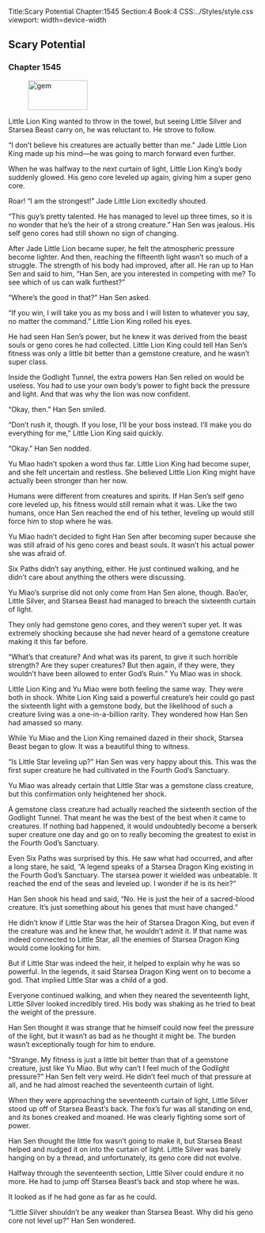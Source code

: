 Title:Scary Potential 
Chapter:1545 
Section:4 
Book:4 
CSS:../Styles/style.css 
viewport: width=device-width
  
## Scary Potential
### Chapter 1545
  
<figure>
	<img src="../Images/gem.gif" alt="gem" id="gem" width="120" height="60" />
</figure>
  

  
Little Lion King wanted to throw in the towel, but seeing Little Silver and Starsea Beast carry on, he was reluctant to. He strove to follow.

“I don’t believe his creatures are actually better than me.” Jade Little Lion King made up his mind—he was going to march forward even further.

When he was halfway to the next curtain of light, Little Lion King’s body suddenly glowed. His geno core leveled up again, giving him a super geno core.

Roar! “I am the strongest!” Jade Little Lion excitedly shouted.

“This guy’s pretty talented. He has managed to level up three times, so it is no wonder that he’s the heir of a strong creature.” Han Sen was jealous. His self geno cores had still shown no sign of changing.

After Jade Little Lion became super, he felt the atmospheric pressure become lighter. And then, reaching the fifteenth light wasn’t so much of a struggle. The strength of his body had improved, after all. He ran up to Han Sen and said to him, “Han Sen, are you interested in competing with me? To see which of us can walk furthest?”

“Where’s the good in that?” Han Sen asked.

“If you win, I will take you as my boss and I will listen to whatever you say, no matter the command.” Little Lion King rolled his eyes.

He had seen Han Sen’s power, but he knew it was derived from the beast souls or geno cores he had collected. Little Lion King could tell Han Sen’s fitness was only a little bit better than a gemstone creature, and he wasn’t super class.

Inside the Godlight Tunnel, the extra powers Han Sen relied on would be useless. You had to use your own body’s power to fight back the pressure and light. And that was why the lion was now confident.

“Okay, then.” Han Sen smiled.

“Don’t rush it, though. If you lose, I’ll be your boss instead. I’ll make you do everything for me,” Little Lion King said quickly.

“Okay.” Han Sen nodded.

Yu Miao hadn’t spoken a word thus far. Little Lion King had become super, and she felt uncertain and restless. She believed Little Lion King might have actually been stronger than her now.

Humans were different from creatures and spirits. If Han Sen’s self geno core leveled up, his fitness would still remain what it was. Like the two humans, once Han Sen reached the end of his tether, leveling up would still force him to stop where he was.

Yu Miao hadn’t decided to fight Han Sen after becoming super because she was still afraid of his geno cores and beast souls. It wasn’t his actual power she was afraid of.

Six Paths didn’t say anything, either. He just continued walking, and he didn’t care about anything the others were discussing.

Yu Miao’s surprise did not only come from Han Sen alone, though. Bao’er, Little Silver, and Starsea Beast had managed to breach the sixteenth curtain of light.

They only had gemstone geno cores, and they weren’t super yet. It was extremely shocking because she had never heard of a gemstone creature making it this far before.

“What’s that creature? And what was its parent, to give it such horrible strength? Are they super creatures? But then again, if they were, they wouldn’t have been allowed to enter God’s Ruin.” Yu Miao was in shock.

Little Lion King and Yu Miao were both feeling the same way. They were both in shock. White Lion King said a powerful creature’s heir could go past the sixteenth light with a gemstone body, but the likelihood of such a creature living was a one-in-a-billion rarity. They wondered how Han Sen had amassed so many.

While Yu Miao and the Lion King remained dazed in their shock, Starsea Beast began to glow. It was a beautiful thing to witness.

“Is Little Star leveling up?” Han Sen was very happy about this. This was the first super creature he had cultivated in the Fourth God’s Sanctuary.

Yu Miao was already certain that Little Star was a gemstone class creature, but this confirmation only heightened her shock.

A gemstone class creature had actually reached the sixteenth section of the Godlight Tunnel. That meant he was the best of the best when it came to creatures. If nothing bad happened, it would undoubtedly become a berserk super creature one day and go on to really becoming the greatest to exist in the Fourth God’s Sanctuary.

Even Six Paths was surprised by this. He saw what had occurred, and after a long stare, he said, “A legend speaks of a Starsea Dragon King existing in the Fourth God’s Sanctuary. The starsea power it wielded was unbeatable. It reached the end of the seas and leveled up. I wonder if he is its heir?”

Han Sen shook his head and said, “No. He is just the heir of a sacred-blood creature. It’s just something about his genes that must have changed.”

He didn’t know if Little Star was the heir of Starsea Dragon King, but even if the creature was and he knew that, he wouldn’t admit it. If that name was indeed connected to Little Star, all the enemies of Starsea Dragon King would come looking for him.

But if Little Star was indeed the heir, it helped to explain why he was so powerful. In the legends, it said Starsea Dragon King went on to become a god. That implied Little Star was a child of a god.

Everyone continued walking, and when they neared the seventeenth light, Little Silver looked incredibly tired. His body was shaking as he tried to beat the weight of the pressure.

Han Sen thought it was strange that he himself could now feel the pressure of the light, but it wasn’t as bad as he thought it might be. The burden wasn’t exceptionally tough for him to endure.

“Strange. My fitness is just a little bit better than that of a gemstone creature, just like Yu Miao. But why can’t I feel much of the Godlight pressure?” Han Sen felt very weird. He didn’t feel much of that pressure at all, and he had almost reached the seventeenth curtain of light.

When they were approaching the seventeenth curtain of light, Little Silver stood up off of Starsea Beast’s back. The fox’s fur was all standing on end, and its bones creaked and moaned. He was clearly fighting some sort of power.

Han Sen thought the little fox wasn’t going to make it, but Starsea Beast helped and nudged it on into the curtain of light. Little Silver was barely hanging on by a thread, and unfortunately, its geno core did not evolve.

Halfway through the seventeenth section, Little Silver could endure it no more. He had to jump off Starsea Beast’s back and stop where he was.

It looked as if he had gone as far as he could.

“Little Silver shouldn’t be any weaker than Starsea Beast. Why did his geno core not level up?” Han Sen wondered.